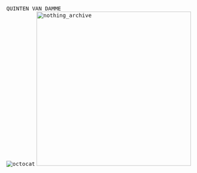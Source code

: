<kbd><br>QUINTEN VAN DAMME<br>![octocat](https://github.githubassets.com/images/mona-loading-dark.gif)</kbd>
<a href="https://github.com/quintenvandamme/nothing_archive"><kbd><img height="405" alt="nothing_archive" src="https://github.com/quintenvandamme/nothing_archive/blob/main/img/nothing_archive_logo.png" /></kbd></a>
